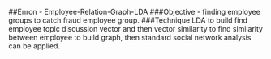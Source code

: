 ##Enron - Employee-Relation-Graph-LDA
###Objective - finding employee groups to catch fraud employee group.
###Technique 
LDA to build find employee topic discussion vector and then vector similarity
to find similarity between employee to build graph, then standard social network
analysis can be applied.



